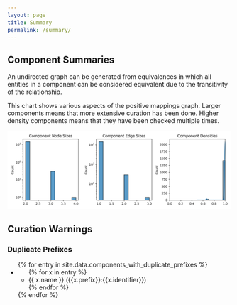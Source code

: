 ```yaml
---
layout: page
title: Summary
permalink: /summary/
---
```


## Component Summaries

An undirected graph can be generated from equivalences in which all entities in a component can be considered equivalent
due to the transitivity of the relationship.

This chart shows various aspects of the positive mappings graph. Larger components means that more extensive curation
has been done. Higher density components means that they have been checked multiple times.

<img src="https://raw.githubusercontent.com/biomappings/biomappings/master/docs/img/components.png" alt="Comparison"/>

## Curation Warnings

### Duplicate Prefixes

<ul>
{% for entry in site.data.components_with_duplicate_prefixes %}
    <li><ul>
    {% for x in entry %}
        <li>
            {{ x.name }} ({{x.prefix}}:{{x.identifier}})
        </li>
    {% endfor %}
    </ul></li>
{% endfor %}
</ul>
